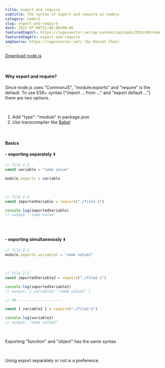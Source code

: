 ```yaml
---
title: export and require
subtitle: The syntax of export and require in nodejs
category: nodejs
slug: export-and-require
date: 2021-07-08T12:08:00+00:00
featuredImgUrl: https://logosvector.net/wp-content/uploads/2015/09/nodejs-logo.png
featuredImgAlt: export-and-require
imgSource: https://logosvector.net/ (by Hanson Chan)
---
```


[Download node.js](https://nodejs.org/en/download/)

<br>

#### Why export and require?

Since node.js uses "CommonJS", "module.exports" and "require" is the default.
To use ES6+ syntax ("import ... from ..." and "export default ...") there are two options.

<br>

1. Add "type": "module" in package.json
2. Use transcompiler like [Babel](https://babeljs.io)

<br>

#### Basics

**- exporting separately** ⬇️

```javascript
// file 1-1
const variable = "some value"

module.exports = variable
```

<br>

```javascript
// file 1-2
const importedVariable = require("./file1-1")

console.log(importedVariable)
// output: 'some value'
```

<br>
<br>

**- exporting simultaneously** ⬇️

```javascript
// file 2-1
module.exports.variable2 = "some value2"
```

<br>

```javascript
// file 2-2
const importedVariable2 = require("./file2-1")

console.log(importedVariable2)
// output: { variable2: "some value2" }

// OR --------------------

const { variable2 } = require("./file2-1")

console.log(variable2)
// output: "some value2"
```

<br>

Exporting "function" and "object" has the same syntax.

<br>

Using export separately or not is a preference.
